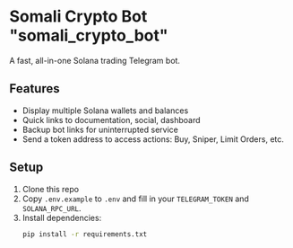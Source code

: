 # Somali Crypto Bot "somali_crypto_bot"

A fast, all-in-one Solana trading Telegram bot.

## Features
- Display multiple Solana wallets and balances
- Quick links to documentation, social, dashboard
- Backup bot links for uninterrupted service
- Send a token address to access actions: Buy, Sniper, Limit Orders, etc.

## Setup
1. Clone this repo
2. Copy `.env.example` to `.env` and fill in your `TELEGRAM_TOKEN` and `SOLANA_RPC_URL`.
3. Install dependencies:
   ```bash
   pip install -r requirements.txt